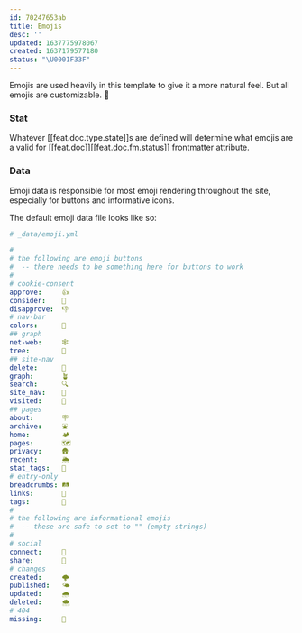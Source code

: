 ```yaml
---
id: 70247653ab
title: Emojis
desc: ''
updated: 1637775978067
created: 1637179577180
status: "\U0001F33F"
---
```


Emojis are used heavily in this template to give it a more natural feel. But all emojis are customizable. 🎨

### Stat

Whatever [[feat.doc.type.state]]s are defined will determine what emojis are a valid for [[feat.doc]][[feat.doc.fm.status]] frontmatter attribute.

### Data

Emoji data is responsible for most emoji rendering throughout the site, especially for buttons and informative icons.

The default emoji data file looks like so:

```yaml
# _data/emoji.yml

# 
# the following are emoji buttons
#  -- there needs to be something here for buttons to work
# 
# cookie-consent
approve:     👍 
consider:    🧐
disapprove:  👎
# nav-bar
colors:      🌈
## graph
net-web:     🕸
tree:        🌳
## site-nav
delete:      🧹
graph:       🪴
search:      🔍
site_nav:    🧭 
visited:     🥾
## pages
about:       🪧
archive:     ⛲️
home:        🏕
pages:       🗺
privacy:     🛖
recent:      🌦
stat_tags:   🔖
# entry-only
breadcrumbs: 🛤
links:       🚏
tags:        🧺
# 
# the following are informational emojis
#  -- these are safe to set to "" (empty strings)
# 
# social
connect:     🌊
share:       🐝
# changes
created:     🌩
published:   🌤
updated:     🌧
deleted:     🌨
# 404
missing:     🍂
```
